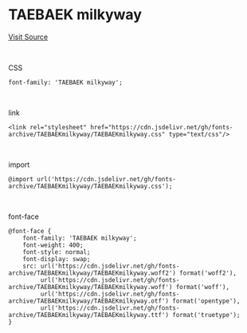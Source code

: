 # TAEBAEK milkyway

[Visit Source](https://www.taebaek.go.kr/www/contents.do?key=1791)

&nbsp;

CSS

```
font-family: 'TAEBAEK milkyway';
```

&nbsp;

link

```
<link rel="stylesheet" href="https://cdn.jsdelivr.net/gh/fonts-archive/TAEBAEKmilkyway/TAEBAEKmilkyway.css" type="text/css"/>
```

&nbsp;

import

```
@import url('https://cdn.jsdelivr.net/gh/fonts-archive/TAEBAEKmilkyway/TAEBAEKmilkyway.css');
```

&nbsp;

font-face

```
@font-face {
    font-family: 'TAEBAEK milkyway';
    font-weight: 400;
    font-style: normal;
    font-display: swap;
    src: url('https://cdn.jsdelivr.net/gh/fonts-archive/TAEBAEKmilkyway/TAEBAEKmilkyway.woff2') format('woff2'),
         url('https://cdn.jsdelivr.net/gh/fonts-archive/TAEBAEKmilkyway/TAEBAEKmilkyway.woff') format('woff'),
         url('https://cdn.jsdelivr.net/gh/fonts-archive/TAEBAEKmilkyway/TAEBAEKmilkyway.otf') format('opentype'),
         url('https://cdn.jsdelivr.net/gh/fonts-archive/TAEBAEKmilkyway/TAEBAEKmilkyway.ttf') format('truetype');
}
```
